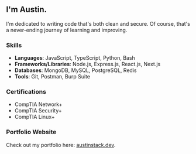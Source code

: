 ## I'm Austin.

I'm dedicated to writing code that's both clean and secure.
Of course, that's a never-ending journey of learning and improving.


### Skills

- **Languages**: JavaScript, TypeScript, Python, Bash
- **Frameworks/Libraries**: Node.js, Express.js, React.js, Next.js
- **Databases**: MongoDB, MySQL, PostgreSQL, Redis
- **Tools**: Git, Postman, Burp Suite

### Certifications

- CompTIA Network+
- CompTIA Security+
- CompTIA Linux+

### Portfolio Website

Check out my portfolio here: [austinstack.dev](https://www.austinstack.dev).
